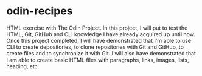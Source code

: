 # odin-recipes

HTML exercise with The Odin Project.
In this project, I will put to test the HTML, Git, GitHub and CLI knowledge I have already acquired up until now.
Once this project completed, I will have demonstrated that I'm able to use CLI to create depositories, to clone repositories with Git and GitHub, to create files and to synchronize it with Git.
I will also have demonstrated that I am able to create basic HTML files with paragraphs, links, images, lists, heading, etc.